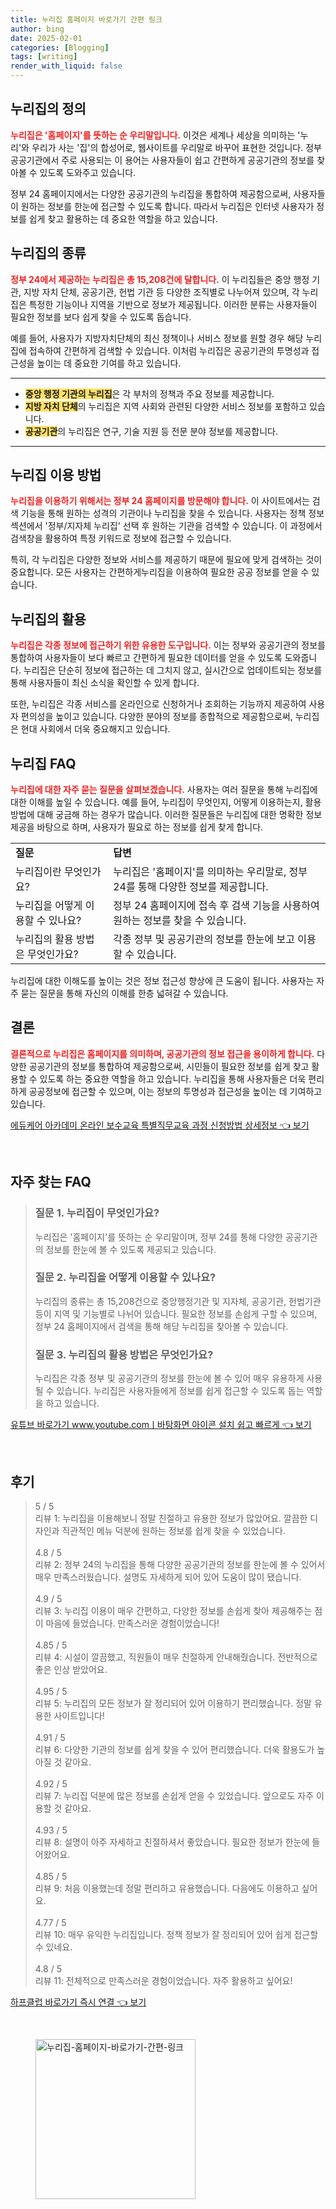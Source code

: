 ```yaml
---
title: 누리집 홈페이지 바로가기 간편 링크
author: bing
date: 2025-02-01
categories: [Blogging]
tags: [writing]
render_with_liquid: false
---
```



<h2 id='누리집의 정의'>누리집의 정의</h2>

<p><b><span style="color: #ee2323;">누리집은 '홈페이지'를 뜻하는 순 우리말입니다.</span></b> 이것은 세계나 세상을 의미하는 '누리'와 우리가 사는 '집'의 합성어로, 웹사이트를 우리말로 바꾸어 표현한 것입니다. 정부 공공기관에서 주로 사용되는 이 용어는 사용자들이 쉽고 간편하게 공공기관의 정보를 찾아볼 수 있도록 도와주고 있습니다.</p>

<p>정부 24 홈페이지에서는 다양한 공공기관의 누리집을 통합하여 제공함으로써, 사용자들이 원하는 정보를 한눈에 접근할 수 있도록 합니다. 따라서 누리집은 인터넷 사용자가 정보를 쉽게 찾고 활용하는 데 중요한 역할을 하고 있습니다.</p>

<h2 id='누리집의 종류'>누리집의 종류</h2>

<p><b><span style="color: #ee2323;">정부 24에서 제공하는 누리집은 총 15,208건에 달합니다.</span></b> 이 누리집들은 중앙 행정 기관, 지방 자치 단체, 공공기관, 헌법 기관 등 다양한 조직별로 나누어져 있으며, 각 누리집은 특정한 기능이나 지역을 기반으로 정보가 제공됩니다. 이러한 분류는 사용자들이 필요한 정보를 보다 쉽게 찾을 수 있도록 돕습니다.</p>

<p>예를 들어, 사용자가 지방자치단체의 최신 정책이나 서비스 정보를 원할 경우 해당 누리집에 접속하여 간편하게 검색할 수 있습니다. 이처럼 누리집은 공공기관의 투명성과 접근성을 높이는 데 중요한 기여를 하고 있습니다.</p>

<hr />

<ul>
    <li><b><span style="background-color: #ffe066;">중앙 행정 기관의 누리집</span></b>은 각 부처의 정책과 주요 정보를 제공합니다.</li>
    <li><b><span style="background-color: #ffe066;">지방 자치 단체</span></b>의 누리집은 지역 사회와 관련된 다양한 서비스 정보를 포함하고 있습니다.</li>
    <li><b><span style="background-color: #ffe066;">공공기관</span></b>의 누리집은 연구, 기술 지원 등 전문 분야 정보를 제공합니다.</li>
</ul>

<hr />

<h2 id='누리집 이용 방법'>누리집 이용 방법</h2>

<p><b><span style="color: #ee2323;">누리집을 이용하기 위해서는 정부 24 홈페이지를 방문해야 합니다.</span></b> 이 사이트에서는 검색 기능을 통해 원하는 성격의 기관이나 누리집을 찾을 수 있습니다. 사용자는 정책 정보 섹션에서 '정부/지자체 누리집' 선택 후 원하는 기관을 검색할 수 있습니다. 이 과정에서 검색창을 활용하여 특정 키워드로 정보에 접근할 수 있습니다.</p>

<p>특히, 각 누리집은 다양한 정보와 서비스를 제공하기 때문에 필요에 맞게 검색하는 것이 중요합니다. 모든 사용자는 간편하게누리집을 이용하여 필요한 공공 정보를 얻을 수 있습니다.</p>

<h2 id='누리집의 활용'>누리집의 활용</h2>

<p><b><span style="color: #ee2323;">누리집은 각종 정보에 접근하기 위한 유용한 도구입니다.</span></b> 이는 정부와 공공기관의 정보를 통합하여 사용자들이 보다 빠르고 간편하게 필요한 데이터를 얻을 수 있도록 도와줍니다. 누리집은 단순히 정보에 접근하는 데 그치지 않고, 실시간으로 업데이트되는 정보를 통해 사용자들이 최신 소식을 확인할 수 있게 합니다.</p>

<p>또한, 누리집은 각종 서비스를 온라인으로 신청하거나 조회하는 기능까지 제공하여 사용자 편의성을 높이고 있습니다. 다양한 분야의 정보를 종합적으로 제공함으로써, 누리집은 현대 사회에서 더욱 중요해지고 있습니다.</p>

<h2 id='누리집 FAQ'>누리집 FAQ</h2>

<p><b><span style="color: #ee2323;">누리집에 대한 자주 묻는 질문을 살펴보겠습니다.</span></b> 사용자는 여러 질문을 통해 누리집에 대한 이해를 높일 수 있습니다. 예를 들어, 누리집이 무엇인지, 어떻게 이용하는지, 활용 방법에 대해 궁금해 하는 경우가 많습니다. 이러한 질문들은 누리집에 대한 명확한 정보 제공을 바탕으로 하며, 사용자가 필요로 하는 정보를 쉽게 찾게 합니다.</p>

<table>
    <tr>
        <td><b>질문</b></td>
        <td><b>답변</b></td>
    </tr>
    <tr>
        <td>누리집이란 무엇인가요?</td>
        <td>누리집은 '홈페이지'를 의미하는 우리말로, 정부 24를 통해 다양한 정보를 제공합니다.</td>
    </tr>
    <tr>
        <td>누리집을 어떻게 이용할 수 있나요?</td>
        <td>정부 24 홈페이지에 접속 후 검색 기능을 사용하여 원하는 정보를 찾을 수 있습니다.</td>
    </tr>
    <tr>
        <td>누리집의 활용 방법은 무엇인가요?</td>
        <td>각종 정부 및 공공기관의 정보를 한눈에 보고 이용할 수 있습니다.</td>
    </tr>
</table>

<p>누리집에 대한 이해도를 높이는 것은 정보 접근성 향상에 큰 도움이 됩니다. 사용자는 자주 묻는 질문을 통해 자신의 이해를 한층 넓혀갈 수 있습니다.</p>

<h2 id='결론'>결론</h2>

<p><b><span style="color: #ee2323;">결론적으로 누리집은 홈페이지를 의미하며, 공공기관의 정보 접근을 용이하게 합니다.</span></b> 다양한 공공기관의 정보를 통합하여 제공함으로써, 시민들이 필요한 정보를 쉽게 찾고 활용할 수 있도록 하는 중요한 역할을 하고 있습니다. 누리집을 통해 사용자들은 더욱 편리하게 공공정보에 접근할 수 있으며, 이는 정보의 투명성과 접근성을 높이는 데 기여하고 있습니다.</p>


<p><a class="click-button" title="에듀케어 아카데미 온라인 보수교육 특별직무교육 과정 신청방법 상세정보" href="https://purplelist.github.io/posts/%EC%97%90%EB%93%80%EC%BC%80%EC%96%B4-%EC%95%84%EC%B9%B4%EB%8D%B0%EB%AF%B8-%EC%98%A8%EB%9D%BC%EC%9D%B8-%EB%B3%B4%EC%88%98%EA%B5%90%EC%9C%A1-%ED%8A%B9%EB%B3%84%EC%A7%81%EB%AC%B4%EA%B5%90%EC%9C%A1-%EA%B3%BC%EC%A0%95-%EC%8B%A0%EC%B2%AD%EB%B0%A9%EB%B2%95-%EC%83%81%EC%84%B8%EC%A0%95%EB%B3%B4/" rel="dofollow">에듀케어 아카데미 온라인 보수교육 특별직무교육 과정 신청방법 상세정보 👈 보기</a></p><br>
<h2 id='자주_찾는_FAQ'>자주 찾는 FAQ</h2>
<div itemscope="" itemtype="https://schema.org/FAQPage"> 
<blockquote> 
<div itemscope="" itemprop="mainEntity" itemtype="https://schema.org/Question"> 
<h3 itemprop="name">질문 1. 누리집이 무엇인가요?</h3> 
<div itemscope="" itemprop="acceptedAnswer" itemtype="https://schema.org/Answer"> 
<span itemprop="text"> <p>누리집은 '홈페이지'를 뜻하는 순 우리말이며, 정부 24를 통해 다양한 공공기관의 정보를 한눈에 볼 수 있도록 제공되고 있습니다.</p> </span> 
</div> 
</div> 

<div itemscope="" itemprop="mainEntity" itemtype="https://schema.org/Question"> 
<h3 itemprop="name">질문 2. 누리집을 어떻게 이용할 수 있나요?</h3> 
<div itemscope="" itemprop="acceptedAnswer" itemtype="https://schema.org/Answer"> 
<span itemprop="text"> <p>누리집의 종류는 총 15,208건으로 중앙행정기관 및 지자체, 공공기관, 헌법기관 등이 지역 및 기능별로 나뉘어 있습니다. 필요한 정보를 손쉽게 구할 수 있으며, 정부 24 홈페이지에서 검색을 통해 해당 누리집을 찾아볼 수 있습니다.</p> </span> 
</div> 
</div> 

<div itemscope="" itemprop="mainEntity" itemtype="https://schema.org/Question"> 
<h3 itemprop="name">질문 3. 누리집의 활용 방법은 무엇인가요?</h3> 
<div itemscope="" itemprop="acceptedAnswer" itemtype="https://schema.org/Answer"> 
<span itemprop="text"> <p>누리집은 각종 정부 및 공공기관의 정보를 한눈에 볼 수 있어 매우 유용하게 사용될 수 있습니다. 누리집은 사용자들에게 정보를 쉽게 접근할 수 있도록 돕는 역할을 하고 있습니다.</p> </span> 
</div> 
</div> 
</blockquote> 
</div>
<p><a class="click-button" title="유튜브 바로가기 www.youtube.comㅣ바탕화면 아이콘 설치 쉽고 빠르게" href="https://purplelist.github.io/posts/%EC%9C%A0%ED%8A%9C%EB%B8%8C-%EB%B0%94%EB%A1%9C%EA%B0%80%EA%B8%B0-www.youtube.com%E3%85%A3%EB%B0%94%ED%83%95%ED%99%94%EB%A9%B4-%EC%95%84%EC%9D%B4%EC%BD%98-%EC%84%A4%EC%B9%98-%EC%89%BD%EA%B3%A0-%EB%B9%A0%EB%A5%B4%EA%B2%8C/" rel="dofollow">유튜브 바로가기 www.youtube.comㅣ바탕화면 아이콘 설치 쉽고 빠르게 👈 보기</a></p><br>
<h2 id='후기'>후기</h2>
<div itemscope itemtype="https://schema.org/Product">
  <blockquote>
  <div itemprop="review" itemscope itemtype="https://schema.org/Review">
      <div itemprop="reviewRating" itemscope itemtype="https://schema.org/Rating"> <span itemprop="ratingValue">5</span> / <span itemprop="bestRating">5</span> </div>
      <span itemprop="reviewBody">리뷰 1: 누리집을 이용해보니 정말 친절하고 유용한 정보가 많았어요. 깔끔한 디자인과 직관적인 메뉴 덕분에 원하는 정보를 쉽게 찾을 수 있었습니다.</span>
  </div>
  <br>
  <div itemprop="review" itemscope itemtype="https://schema.org/Review">
      <div itemprop="reviewRating" itemscope itemtype="https://schema.org/Rating"> <span itemprop="ratingValue">4.8</span> / <span itemprop="bestRating">5</span> </div>
      <span itemprop="reviewBody">리뷰 2: 정부 24의 누리집을 통해 다양한 공공기관의 정보를 한눈에 볼 수 있어서 매우 만족스러웠습니다. 설명도 자세하게 되어 있어 도움이 많이 됐습니다.</span>
  </div>
  <br>
  <div itemprop="review" itemscope itemtype="https://schema.org/Review">
      <div itemprop="reviewRating" itemscope itemtype="https://schema.org/Rating"> <span itemprop="ratingValue">4.9</span> / <span itemprop="bestRating">5</span> </div>
      <span itemprop="reviewBody">리뷰 3: 누리집 이용이 매우 간편하고, 다양한 정보를 손쉽게 찾아 제공해주는 점이 마음에 들었습니다. 만족스러운 경험이었습니다!</span>
  </div>
  <br>
  <div itemprop="review" itemscope itemtype="https://schema.org/Review">
      <div itemprop="reviewRating" itemscope itemtype="https://schema.org/Rating"> <span itemprop="ratingValue">4.85</span> / <span itemprop="bestRating">5</span> </div>
      <span itemprop="reviewBody">리뷰 4: 시설이 깔끔했고, 직원들이 매우 친절하게 안내해줬습니다. 전반적으로 좋은 인상 받았어요.</span>
  </div>
  <br>
  <div itemprop="review" itemscope itemtype="https://schema.org/Review">
      <div itemprop="reviewRating" itemscope itemtype="https://schema.org/Rating"> <span itemprop="ratingValue">4.95</span> / <span itemprop="bestRating">5</span> </div>
      <span itemprop="reviewBody">리뷰 5: 누리집의 모든 정보가 잘 정리되어 있어 이용하기 편리했습니다. 정말 유용한 사이트입니다!</span>
  </div>
  <br>
  <div itemprop="review" itemscope itemtype="https://schema.org/Review">
      <div itemprop="reviewRating" itemscope itemtype="https://schema.org/Rating"> <span itemprop="ratingValue">4.91</span> / <span itemprop="bestRating">5</span> </div>
      <span itemprop="reviewBody">리뷰 6: 다양한 기관의 정보를 쉽게 찾을 수 있어 편리했습니다. 더욱 활용도가 높아질 것 같아요.</span>
  </div>
  <br>
  <div itemprop="review" itemscope itemtype="https://schema.org/Review">
      <div itemprop="reviewRating" itemscope itemtype="https://schema.org/Rating"> <span itemprop="ratingValue">4.92</span> / <span itemprop="bestRating">5</span> </div>
      <span itemprop="reviewBody">리뷰 7: 누리집 덕분에 많은 정보를 손쉽게 얻을 수 있었습니다. 앞으로도 자주 이용할 것 같아요.</span>
  </div>
  <br>
  <div itemprop="review" itemscope itemtype="https://schema.org/Review">
      <div itemprop="reviewRating" itemscope itemtype="https://schema.org/Rating"> <span itemprop="ratingValue">4.93</span> / <span itemprop="bestRating">5</span> </div>
      <span itemprop="reviewBody">리뷰 8: 설명이 아주 자세하고 친절하셔서 좋았습니다. 필요한 정보가 한눈에 들어왔어요.</span>
  </div>
  <br>
  <div itemprop="review" itemscope itemtype="https://schema.org/Review">
      <div itemprop="reviewRating" itemscope itemtype="https://schema.org/Rating"> <span itemprop="ratingValue">4.85</span> / <span itemprop="bestRating">5</span> </div>
      <span itemprop="reviewBody">리뷰 9: 처음 이용했는데 정말 편리하고 유용했습니다. 다음에도 이용하고 싶어요.</span>
  </div>
  <br>
  <div itemprop="review" itemscope itemtype="https://schema.org/Review">
      <div itemprop="reviewRating" itemscope itemtype="https://schema.org/Rating"> <span itemprop="ratingValue">4.77</span> / <span itemprop="bestRating">5</span> </div>
      <span itemprop="reviewBody">리뷰 10: 매우 유익한 누리집입니다. 정책 정보가 잘 정리되어 있어 쉽게 접근할 수 있네요.</span>
  </div>
  <br>
  <div itemprop="review" itemscope itemtype="https://schema.org/Review">
      <div itemprop="reviewRating" itemscope itemtype="https://schema.org/Rating"> <span itemprop="ratingValue">4.8</span> / <span itemprop="bestRating">5</span> </div>
      <span itemprop="reviewBody">리뷰 11: 전체적으로 만족스러운 경험이었습니다. 자주 활용하고 싶어요!</span>
  </div>
  </blockquote>
</div>
<p><a class="click-button" title="하프클럽 바로가기 즉시 연결" href="https://purplelist.github.io/posts/%ED%95%98%ED%94%84%ED%81%B4%EB%9F%BD-%EB%B0%94%EB%A1%9C%EA%B0%80%EA%B8%B0-%EC%A6%89%EC%8B%9C-%EC%97%B0%EA%B2%B0/" rel="dofollow">하프클럽 바로가기 즉시 연결 👈 보기</a></p><br>
<figure class="image"><img src="https://purplelist.github.io/assets/img/thumbnail/누리집-홈페이지-바로가기-간편-링크.webp" alt="누리집-홈페이지-바로가기-간편-링크" width="256" height="256"></figure>